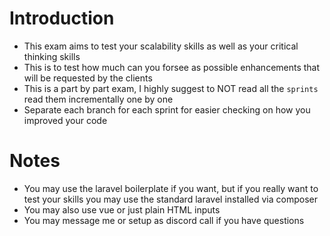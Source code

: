 # Introduction
- This exam aims to test your scalability skills as well as your critical thinking skills
- This is to test how much can you forsee as possible enhancements that will be requested by the clients
- This is a part by part exam, I highly suggest to NOT read all the `sprints` read them incrementally one by one
- Separate each branch for each sprint for easier checking on how you improved your code

# Notes
- You may use the laravel boilerplate if you want, but if you really want to test your skills you may use the standard laravel installed via composer
- You may also use vue or just plain HTML inputs
- You may message me or setup as discord call if you have questions